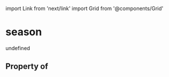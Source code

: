 import Link from 'next/link'
import Grid from '@components/Grid'

# season

undefined

## Property of



